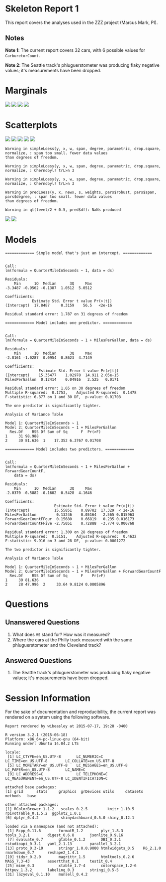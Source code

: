Skeleton Report 1
=================================================
This report covers the analyses used in the ZZZ project (Marcus Mark, PI).

<!--  Set the working directory to the repository's base directory; this assumes the report is nested inside of two directories.-->


<!-- Set the report-wide options, and point to the external code file. -->


<!-- Load the sources.  Suppress the output when loading sources. --> 


<!-- Load 'sourced' R files.  Suppress the output when loading packages. --> 


<!-- Load any global functions and variables declared in the R file.  Suppress the output. --> 


<!-- Declare any global functions specific to a Rmd output.  Suppress the output. --> 


<!-- Load the datasets.   -->


<!-- Tweak the datasets.   -->


## Notes

**Note 1**: The current report covers 32 cars, with 6 possible values for `CarburetorCount`.

**Note 2**: The Seattle track's phluguerstometer was producing flaky negative values; it's measurements have been dropped.

# Marginals
![](figure_raw/marginals-1.png) ![](figure_raw/marginals-2.png) ![](figure_raw/marginals-3.png) ![](figure_raw/marginals-4.png) 

# Scatterplots
![](figure_raw/scatterplots-1.png) ![](figure_raw/scatterplots-2.png) ![](figure_raw/scatterplots-3.png) ![](figure_raw/scatterplots-4.png) ![](figure_raw/scatterplots-5.png) 

```
Warning in simpleLoess(y, x, w, span, degree, parametric, drop.square, normalize, : span too small. fewer data values
than degrees of freedom.
```

```
Warning in simpleLoess(y, x, w, span, degree, parametric, drop.square, normalize, : Chernobyl! trL>n 3
```

```
Warning in simpleLoess(y, x, w, span, degree, parametric, drop.square, normalize, : Chernobyl! trL>n 3
```

```
Warning in predLoess(y, x, newx, s, weights, pars$robust, pars$span, pars$degree, : span too small. fewer data values
than degrees of freedom.
```

```
Warning in qt(level/2 + 0.5, pred$df): NaNs produced
```

![](figure_raw/scatterplots-6.png) ![](figure_raw/scatterplots-7.png) 

# Models

```
============= Simple model that's just an intercept. =============
```

```

Call:
lm(formula = QuarterMileInSeconds ~ 1, data = ds)

Residuals:
    Min      1Q  Median      3Q     Max 
-3.3487 -0.9562 -0.1387  1.0512  5.0512 

Coefficients:
            Estimate Std. Error t value Pr(>|t|)
(Intercept)  17.8487     0.3159    56.5   <2e-16

Residual standard error: 1.787 on 31 degrees of freedom
```

```
============= Model includes one predictor. =============
```

```

Call:
lm(formula = QuarterMileInSeconds ~ 1 + MilesPerGallon, data = ds)

Residuals:
    Min      1Q  Median      3Q     Max 
-2.8161 -1.0287  0.0954  0.8623  4.7149 

Coefficients:
               Estimate Std. Error t value Pr(>|t|)
(Intercept)    15.35477    1.02978  14.911 2.05e-15
MilesPerGallon  0.12414    0.04916   2.525   0.0171

Residual standard error: 1.65 on 30 degrees of freedom
Multiple R-squared:  0.1753,	Adjusted R-squared:  0.1478 
F-statistic: 6.377 on 1 and 30 DF,  p-value: 0.01708
```

```
The one predictor is significantly tighter.
```

```
Analysis of Variance Table

Model 1: QuarterMileInSeconds ~ 1
Model 2: QuarterMileInSeconds ~ 1 + MilesPerGallon
  Res.Df    RSS Df Sum of Sq      F  Pr(>F)
1     31 98.988                            
2     30 81.636  1    17.352 6.3767 0.01708
```

```
============= Model includes two predictors. =============
```

```

Call:
lm(formula = QuarterMileInSeconds ~ 1 + MilesPerGallon + ForwardGearCountF, 
    data = ds)

Residuals:
    Min      1Q  Median      3Q     Max 
-2.0370 -0.5882 -0.1602  0.5428  4.1646 

Coefficients:
                      Estimate Std. Error t value Pr(>|t|)
(Intercept)           15.55851    0.89782  17.329  < 2e-16
MilesPerGallon         0.13246    0.05164   2.565 0.015963
ForwardGearCountFFour  0.15680    0.66819   0.235 0.816173
ForwardGearCountFFive -2.75051    0.72888  -3.774 0.000768

Residual standard error: 1.309 on 28 degrees of freedom
Multiple R-squared:  0.5151,	Adjusted R-squared:  0.4632 
F-statistic: 9.916 on 3 and 28 DF,  p-value: 0.0001272
```

```
The two predictor is significantly tighter.
```

```
Analysis of Variance Table

Model 1: QuarterMileInSeconds ~ 1 + MilesPerGallon
Model 2: QuarterMileInSeconds ~ 1 + MilesPerGallon + ForwardGearCountF
  Res.Df    RSS Df Sum of Sq      F    Pr(>F)
1     30 81.636                              
2     28 47.996  2     33.64 9.8124 0.0005896
```

# Questions
## Unanswered Questions
 1. What does `VS` stand for?  How was it measured?
 1. Where the cars at the Philly track measured with the same phluguerstometer and the Cleveland track?
 
## Answered Questions
 1. The Seattle track's phluguerstometer was producing flaky negative values; it's measurements have been dropped.

# Session Information
For the sake of documentation and reproducibility, the current report was rendered on a system using the following software.


```
Report rendered by wibeasley at 2015-07-17, 19:28 -0400
```

```
R version 3.2.1 (2015-06-18)
Platform: x86_64-pc-linux-gnu (64-bit)
Running under: Ubuntu 14.04.2 LTS

locale:
 [1] LC_CTYPE=en_US.UTF-8       LC_NUMERIC=C               LC_TIME=en_US.UTF-8        LC_COLLATE=en_US.UTF-8    
 [5] LC_MONETARY=en_US.UTF-8    LC_MESSAGES=en_US.UTF-8    LC_PAPER=en_US.UTF-8       LC_NAME=C                 
 [9] LC_ADDRESS=C               LC_TELEPHONE=C             LC_MEASUREMENT=en_US.UTF-8 LC_IDENTIFICATION=C       

attached base packages:
[1] grid      stats     graphics  grDevices utils     datasets  methods   base     

other attached packages:
[1] RColorBrewer_1.1-2   scales_0.2.5         knitr_1.10.5         rpivotTable_0.1.5.2  ggplot2_1.0.1       
[6] dplyr_0.4.2          shinydashboard_0.5.0 shiny_0.12.1        

loaded via a namespace (and not attached):
 [1] Rcpp_0.11.6        formatR_1.2        plyr_1.8.3         tools_3.2.1        digest_0.6.8       jsonlite_0.9.16   
 [7] evaluate_0.7       gtable_0.1.2       DBI_0.3.1          rstudioapi_0.3.1   yaml_2.1.13        parallel_3.2.1    
[13] proto_0.3-10       stringr_1.0.0.9000 htmlwidgets_0.5    R6_2.1.0           rmarkdown_0.7      reshape2_1.4.1    
[19] tidyr_0.2.0        magrittr_1.5       htmltools_0.2.6    MASS_7.3-43        assertthat_0.1     testit_0.4        
[25] mime_0.3           xtable_1.7-4       colorspace_1.2-6   httpuv_1.3.2       labeling_0.3       stringi_0.5-5     
[31] lazyeval_0.1.10    munsell_0.4.2     
```
